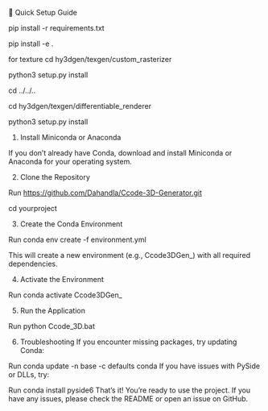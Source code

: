 🚀 Quick Setup Guide


pip install -r requirements.txt

pip install -e .

for texture
cd hy3dgen/texgen/custom_rasterizer

python3 setup.py install

cd ../../..

cd hy3dgen/texgen/differentiable_renderer

python3 setup.py install



1. Install Miniconda or Anaconda

If you don’t already have Conda, download and install Miniconda or Anaconda for your operating system.

2. Clone the Repository


Run
https://github.com/Dahandla/Ccode-3D-Generator.git


cd yourproject

3. Create the Conda Environment

Run
conda env create -f environment.yml

This will create a new environment (e.g., Ccode3DGen_) with all required dependencies.

4. Activate the Environment


Run
conda activate Ccode3DGen_

5. Run the Application

Run
python Ccode_3D.bat


6. Troubleshooting
If you encounter missing packages, try updating Conda:


Run
  conda update -n base -c defaults conda
If you have issues with PySide or DLLs, try:


Run
  conda install pyside6
That’s it! You’re ready to use the project.
If you have any issues, please check the README or open an issue on GitHub.
